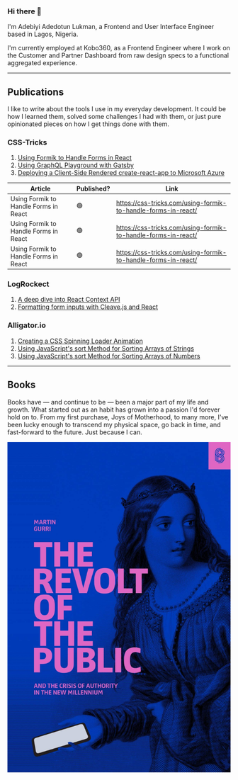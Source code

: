 ### Hi there 👋

I'm Adebiyi Adedotun Lukman, a Frontend and User Interface Engineer based in Lagos, Nigeria.

I'm currently employed at Kobo360, as a Frontend Engineer where I work on the Customer and Partner Dashboard from raw design specs to a functional aggregated experience.

---

## Publications

I like to write about the tools I use in my everyday development. It could be how I learned them, solved some challenges I had with them, or just pure opinionated pieces on how I get things done with them.

### CSS-Tricks

1. [Using Formik to Handle Forms in React ](https://css-tricks.com/using-formik-to-handle-forms-in-react/)
2. [Using GraphQL Playground with Gatsby ](https://css-tricks.com/using-graphql-playground-with-gatsby/)
3. [Deploying a Client-Side Rendered create-react-app to Microsoft Azure ](https://css-tricks.com/deploying-a-client-side-rendered-create-react-app-to-microsoft-azure/)

| Article                               | Published? | Link                                                          |
| ------------------------------------- | ---------- | ------------------------------------------------------------- |
| Using Formik to Handle Forms in React | 🟢         | https://css-tricks.com/using-formik-to-handle-forms-in-react/ |
| Using Formik to Handle Forms in React | 🟢         | https://css-tricks.com/using-formik-to-handle-forms-in-react/ |
| Using Formik to Handle Forms in React | 🟢         | https://css-tricks.com/using-formik-to-handle-forms-in-react/ |

### LogRockect

1. [A deep dive into React Context API](https://blog.logrocket.com/a-deep-dive-into-react-context-api/)
2. [Formatting form inputs with Cleave.js and React](https://blog.logrocket.com/formatting-form-inputs-with-cleave-js-and-react/)

<!-- ### Smashing Magazine -->

### Alligator.io

1. [Creating a CSS Spinning Loader Animation](https://alligator.io/css/css-spinning-loader-animation/)
2. [Using JavaScript's sort Method for Sorting Arrays of Strings](https://alligator.io/js/array-sort-strings/)
3. [Using JavaScript's sort Method for Sorting Arrays of Numbers](https://alligator.io/js/array-sort-numbers/)

---

## Books

Books have — and continue to be — been a major part of my life and growth. What started out as an habit has grown into a passion I'd forever hold on to. From my first purchase, Joys of Motherhood, to many more, I've been lucky enough to transcend my physical space, go back in time, and fast-forward to the future. Just because I can.

![THE REVOLT OF THE PUBLIC AND THE CRISIS OF AUTHORITY IN THE NEW MILLENNIUM ](revolt-of-the-public.jpg "THE REVOLT OF THE PUBLIC AND THE CRISIS OF AUTHORITY IN THE NEW MILLENNIUM ")
